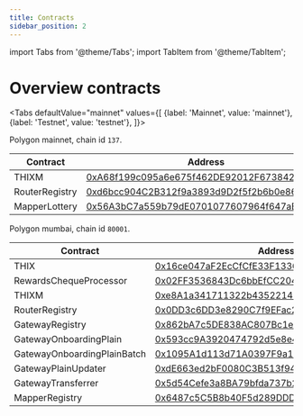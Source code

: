 ```yaml
---
title: Contracts
sidebar_position: 2
---
```

import Tabs from '@theme/Tabs';
import TabItem from '@theme/TabItem';

# Overview contracts

<Tabs
    defaultValue="mainnet"
    values={[
        {label: 'Mainnet', value: 'mainnet'},
        {label: 'Testnet', value: 'testnet'},
    ]}>
<TabItem value="mainnet">

Polygon mainnet, chain id `137`.

| Contract  | Address  | ABI |
|---|---|---|
| THIXM | [0xA68f199c095a6e675f462DE92012F673842C636f](https://polygonscan.com/token/0xa68f199c095a6e675f462de92012f673842c636f) | [ABI](/files/IThixM.json) |
| RouterRegistry | [0xd6bcc904C2B312f9a3893d9D2f5f2b6b0e86f9a1](https://polygonscan.com/address/0xd6bcc904C2B312f9a3893d9D2f5f2b6b0e86f9a1) | [ABI](/files/IRouterRegistry.json) |
| MapperLottery | [0x56A3bC7a559b79dE0701077607964f647aE3cbC0](https://polygonscan.com/address/0x56A3bC7a559b79dE0701077607964f647aE3cbC0) | |

</TabItem>
<TabItem value="testnet">

Polygon mumbai, chain id `80001`.

| Contract  | Address  | ABI |
|---|---|---|
| THIX | [0x16ce047aF2EcCfCfE33F13365e279B36a18F9436](https://mumbai.polygonscan.com/address/0x16ce047aF2EcCfCfE33F13365e279B36a18F9436) | [ABI](/files/IThix.json) |
| RewardsChequeProcessor | [0x02FF3536843Dc6bbEfCC204b317a2918E30C8970](https://mumbai.polygonscan.com/address/0x02FF3536843Dc6bbEfCC204b317a2918E30C8970) | [ABI](/files/IRewardsChequeProcessor.json) |
| THIXM | [0xe8A1a341711322b43522146573ad108140897728](https://mumbai.polygonscan.com/address/0xe8A1a341711322b43522146573ad108140897728)  | [ABI](/files/IThixM.json) |
| RouterRegistry | [0x0DD3c6DD3e8290C7f9EFac200FbA3861C4522c7a](https://mumbai.polygonscan.com/address/0x0DD3c6DD3e8290C7f9EFac200FbA3861C4522c7a) | [ABI](/files/IRouterRegistry.json) |
| GatewayRegistry | [0x862bA7c5DE838AC807Bc1e937f48153d427b8388](https://mumbai.polygonscan.com/address/0x862bA7c5DE838AC807Bc1e937f48153d427b8388) | [ABI](/files/IGatewayRegistry.json) |
| GatewayOnboardingPlain | [0x593cc9A3920474792d5e8e4933488Ba61FeA78fa](https://mumbai.polygonscan.com/address/0x593cc9A3920474792d5e8e4933488Ba61FeA78fa) | [ABI](/files/IGatewayOnboardingPlain.json) |
| GatewayOnboardingPlainBatch | [0x1095A1d113d71A0397F9a11eFBb8553B5424F06F](https://mumbai.polygonscan.com/address/0x1095A1d113d71A0397F9a11eFBb8553B5424F06F) | [ABI](/files/IGatewayOnboardingPlainBatch.json) |
| GatewayPlainUpdater | [0xdE663ed2bF0080C3B513f948FC2b4483D597E280](https://mumbai.polygonscan.com/address/0xdE663ed2bF0080C3B513f948FC2b4483D597E280) | [ABI](/files/IGatewayUpdaterPlain.json) |
| GatewayTransferrer | [0x5d54Cefe3a8BA79bfda737b2DA8981008120a86A](https://mumbai.polygonscan.com/address/0x5d54Cefe3a8BA79bfda737b2DA8981008120a86A) | [ABI](/files/IPlainGatewayTransferrer.json) |
| MapperRegistry | [0x6487c5C5B8b40F5d289DDD1296576Ae1AdF63f02](https://mumbai.polygonscan.com/address/0x6487c5C5B8b40F5d289DDD1296576Ae1AdF63f02) | [ABI](/files/IMapperRegistry.json) |

</TabItem>
</Tabs>